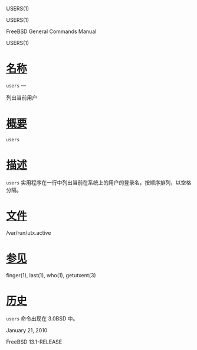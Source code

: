   USERS(1)  

USERS(1)

FreeBSD General Commands Manual

USERS(1)

[名称](#__u540D___u79F0_)
=======================

`users` —

列出当前用户

[概要](#__u6982___u8981_)
=======================

`users`

[描述](#__u63CF___u8FF0_)
=======================

`users` 实用程序在一行中列出当前在系统上的用户的登录名，按顺序排列，以空格分隔。

[文件](#__u6587___u4EF6_)
=======================

/var/run/utx.active

[参见](#__u53C2___u89C1_)
=======================

finger(1), last(1), who(1), getutxent(3)

[历史](#__u5386___u53F2_)
=======================

`users` 命令出现在 3.0BSD 中。

January 21, 2010

FreeBSD 13.1-RELEASE